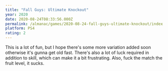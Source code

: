 ```yaml
---
title: "Fall Guys: Ultimate Knockout"
year: 2020
date: 2020-08-24T08:33:56.000Z
permalink: /almanac/games/2020-08-24-fall-guys-ultimate-knockout/index.html
platform: PS4
rating: 2
---
```


This is a lot of fun, but I hope there's some more variation added soon otherwise it's gunna get old fast. There's also a lot of luck required in addition to skill, which can make it a bit frustrating. Also, fuck the match the fruit level, it sucks.
